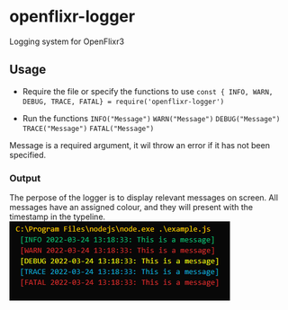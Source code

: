 # openflixr-logger
Logging system for OpenFlixr3

## Usage

- Require the file or specify the functions to use
  `const { INFO, WARN, DEBUG, TRACE, FATAL} = require('openflixr-logger')`

- Run the functions
  `INFO("Message")`
  `WARN("Message")`
  `DEBUG("Message")`
  `TRACE("Message")`
  `FATAL("Message")`

Message is a required argument, it wil throw an error if it has not been specified.

### Output
The perpose of the logger is to display relevant messages on screen. All messages have an assigned colour, and they will present with the timestamp in the typeline.
![Output](./output.png)